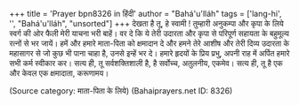 +++
title = 'Prayer bpn8326 in हिंदी'
author = "Bahá'u'lláh"
tags = ['lang-hi', '', "Bahá'u'lláh", "unsorted"]
+++
देखता है तू, हे स्वामी ! तुम्हारी अनुकम्पा और कृपा के लिये स्वर्ग की ओर फैली मेरी याचना भरी बाहें। वर दे कि ये तेरी उदारता और कृपा से परिपूर्ण सहायता के बहुमूल्य रत्नों से भर जायें। हमें और हमारे माता-पिता को क्षमादान दे और हमने तेरे आशीष और तेरी दिव्य उदारता के महासागर से जो कुछ भी पाना चाहा है, उनसे इन्हें भर दे। हमारे हृदयों के प्रिय प्रभु, अपनी राह में अर्पित हमारे सभी कर्म स्वीकार कर। सत्य ही, तू सर्वशक्तिशाली है, है सर्वोच्च, अतुलनीय, एकमेव। सत्य ही, तू है एक और केवल एक क्षमादाता, करूणामय।

(Source category: माता-पिता के लिये)
(Bahaiprayers.net ID: 8326)
